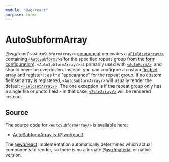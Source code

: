 ```yaml
---
module: "@wq/react"
purpose: forms
---
```


# AutoSubformArray

@wq/react's `<AutoSubformArray/>` [component] generates a [`<FieldsetArray/>`][FieldsetArray] containing [`<AutoSubform/>`][AutoSubform]s for the specified repeat group from the [form configuration][config]).  `<AutoSubformArray/>` is primarily used with [`<AutoForm/>`][AutoForm], and should never be overridden.  Instead, you can configure a custom [fieldset array][nested-forms] and register it as the "appearance" for the repeat group.  If no custom fieldset array is registered, `<AutoSubformArray/>` will usually render the default [`<FieldsetArray/>`][FieldsetArray].  The one exception is if the repeat group only has a single file or photo field - in that case, [`<FileArray/>`][FileArray] will be rendered instead.

## Source

The source code for `<AutoSubformArray/>` is available here:

 * [AutoSubformArray.js (@wq/react)][react-src]

The [@wq/react] implementation automatically determines which actual components to render, so there is no alternate [@wq/material] or native version.

[component]: ./index.md
[FieldsetArray]: ./FieldsetArray.md
[AutoSubform]: ./AutoSubform.md
[AutoForm]: ./AutoForm.md
[FileArray]: ./FileArray.md
[config]: ../config.md
[@wq/react]: ../@wq/react.md
[@wq/material]: ../@wq/material.md

[nested-forms]: ../guides/implement-repeating-nested-forms.md

[react-src]: https://github.com/wq/wq.app/blob/main/packages/react/src/components/AutoSubformArray.js
